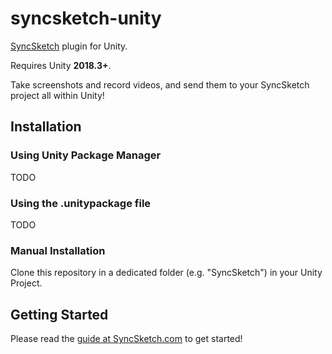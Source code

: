 # syncsketch-unity

[SyncSketch](https://www.syncsketch.com/) plugin for Unity.

Requires Unity **2018.3+**.

Take screenshots and record videos, and send them to your SyncSketch project all within Unity!

## Installation

### Using Unity Package Manager

TODO

### Using the .unitypackage file

TODO

### Manual Installation

Clone this repository in a dedicated folder (e.g. "SyncSketch") in your Unity Project.

## Getting Started

Please read the [guide at SyncSketch.com](https://support.syncsketch.com/article/67-syncsketch-unity-integration) to get started!